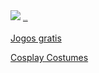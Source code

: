 <img src="https://imatsubu.jp/images/skina_bg_top.gif" />
<a href="http://www.kitchencabinetkings.com" title="kitchen cabinets" style="font-size:1px;">kitchen cabinets</a><br><br>
<a href="http://www.jogosgratispro.com/">Jogos gratis</a>

<a href="http://www.cosplayshopper.com/" title="Cosplay Costumes">Cosplay Costumes</a>


